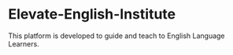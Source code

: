 # Elevate-English-Institute
This platform is developed to guide and teach to English Language Learners.
